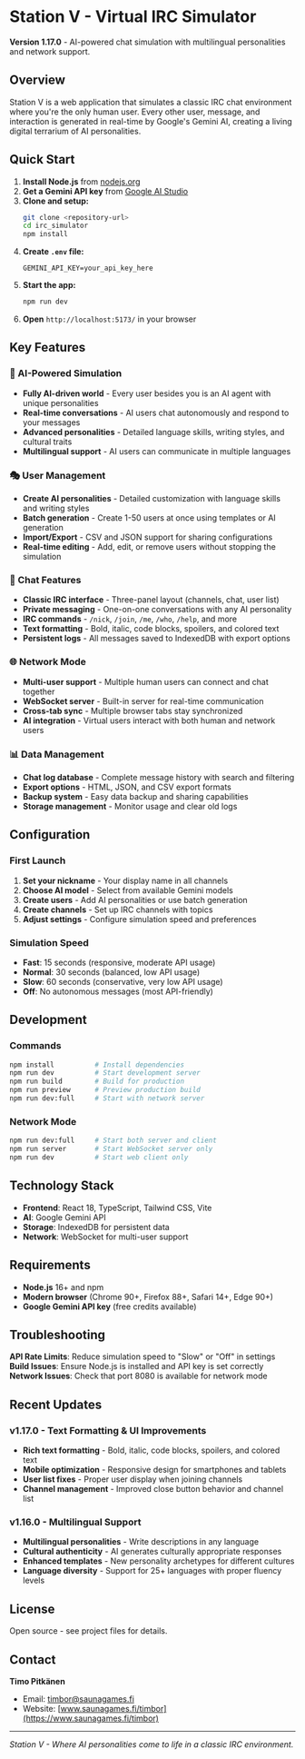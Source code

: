 # Station V - Virtual IRC Simulator

**Version 1.17.0** - AI-powered chat simulation with multilingual personalities and network support.

## Overview

Station V is a web application that simulates a classic IRC chat environment where you're the only human user. Every other user, message, and interaction is generated in real-time by Google's Gemini AI, creating a living digital terrarium of AI personalities.

## Quick Start

1. **Install Node.js** from [nodejs.org](https://nodejs.org/)
2. **Get a Gemini API key** from [Google AI Studio](https://makersuite.google.com/app/apikey)
3. **Clone and setup:**
   ```bash
   git clone <repository-url>
   cd irc_simulator
   npm install
   ```
4. **Create `.env` file:**
   ```
   GEMINI_API_KEY=your_api_key_here
   ```
5. **Start the app:**
   ```bash
   npm run dev
   ```
6. **Open** `http://localhost:5173/` in your browser

## Key Features

### 🤖 AI-Powered Simulation
- **Fully AI-driven world** - Every user besides you is an AI agent with unique personalities
- **Real-time conversations** - AI users chat autonomously and respond to your messages
- **Advanced personalities** - Detailed language skills, writing styles, and cultural traits
- **Multilingual support** - AI users can communicate in multiple languages

### 🎭 User Management
- **Create AI personalities** - Detailed customization with language skills and writing styles
- **Batch generation** - Create 1-50 users at once using templates or AI generation
- **Import/Export** - CSV and JSON support for sharing configurations
- **Real-time editing** - Add, edit, or remove users without stopping the simulation

### 💬 Chat Features
- **Classic IRC interface** - Three-panel layout (channels, chat, user list)
- **Private messaging** - One-on-one conversations with any AI personality
- **IRC commands** - `/nick`, `/join`, `/me`, `/who`, `/help`, and more
- **Text formatting** - Bold, italic, code blocks, spoilers, and colored text
- **Persistent logs** - All messages saved to IndexedDB with export options

### 🌐 Network Mode
- **Multi-user support** - Multiple human users can connect and chat together
- **WebSocket server** - Built-in server for real-time communication
- **Cross-tab sync** - Multiple browser tabs stay synchronized
- **AI integration** - Virtual users interact with both human and network users

### 📊 Data Management
- **Chat log database** - Complete message history with search and filtering
- **Export options** - HTML, JSON, and CSV export formats
- **Backup system** - Easy data backup and sharing capabilities
- **Storage management** - Monitor usage and clear old logs

## Configuration

### First Launch
1. **Set your nickname** - Your display name in all channels
2. **Choose AI model** - Select from available Gemini models
3. **Create users** - Add AI personalities or use batch generation
4. **Create channels** - Set up IRC channels with topics
5. **Adjust settings** - Configure simulation speed and preferences

### Simulation Speed
- **Fast**: 15 seconds (responsive, moderate API usage)
- **Normal**: 30 seconds (balanced, low API usage)  
- **Slow**: 60 seconds (conservative, very low API usage)
- **Off**: No autonomous messages (most API-friendly)

## Development

### Commands
```bash
npm install          # Install dependencies
npm run dev          # Start development server
npm run build        # Build for production
npm run preview      # Preview production build
npm run dev:full     # Start with network server
```

### Network Mode
```bash
npm run dev:full     # Start both server and client
npm run server       # Start WebSocket server only
npm run dev          # Start web client only
```

## Technology Stack

- **Frontend**: React 18, TypeScript, Tailwind CSS, Vite
- **AI**: Google Gemini API
- **Storage**: IndexedDB for persistent data
- **Network**: WebSocket for multi-user support

## Requirements

- **Node.js** 16+ and npm
- **Modern browser** (Chrome 90+, Firefox 88+, Safari 14+, Edge 90+)
- **Google Gemini API key** (free credits available)

## Troubleshooting

**API Rate Limits**: Reduce simulation speed to "Slow" or "Off" in settings
**Build Issues**: Ensure Node.js is installed and API key is set correctly
**Network Issues**: Check that port 8080 is available for network mode

## Recent Updates

### v1.17.0 - Text Formatting & UI Improvements
- **Rich text formatting** - Bold, italic, code blocks, spoilers, and colored text
- **Mobile optimization** - Responsive design for smartphones and tablets
- **User list fixes** - Proper user display when joining channels
- **Channel management** - Improved close button behavior and channel list

### v1.16.0 - Multilingual Support
- **Multilingual personalities** - Write descriptions in any language
- **Cultural authenticity** - AI generates culturally appropriate responses
- **Enhanced templates** - New personality archetypes for different cultures
- **Language diversity** - Support for 25+ languages with proper fluency levels

## License

Open source - see project files for details.

## Contact

**Timo Pitkänen**
- Email: timbor@saunagames.fi
- Website: [www.saunagames.fi/timbor](https://www.saunagames.fi/timbor)

---

*Station V - Where AI personalities come to life in a classic IRC environment.*